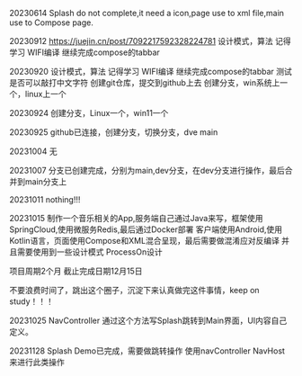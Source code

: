 20230614
Splash do not complete,it need a icon,page use to xml file,main use to Compose page.

20230912
https://juejin.cn/post/7092217592328224781
设计模式，算法 记得学习
WIFI编译
继续完成compose的tabbar

20230920
设计模式，算法 记得学习
WIFI编译
继续完成compose的tabbar
测试是否可以敲打中文字符
创建git仓库，提交到github上去
创建分支，win系统上一个，linux上一个

20230924
创建分支，Linux一个，win11一个

20230925
github已连接，创建分支，切换分支，dve  main

20231004
无

20231007
分支已创建完成，分别为main,dev分支，在dev分支进行操作，最后合并到main分支上

20231011
nothing!!!

20231015
制作一个音乐相关的App,服务端自己通过Java来写，框架使用SpringCloud,使用微服务Redis,最后通过Docker部署
客户端使用Android,使用Kotlin语言，页面使用Compose和XML混合呈现，最后需要做混淆应对反编译
并且需要使用到一些设计模式
ProcessOn设计


项目周期2个月 截止完成日期12月15日

不要浪费时间了，跳出这个圈子，沉淀下来认真做完这件事情，keep on study！！！

20231025
NavController 通过这个方法写Splash跳转到Main界面，UI内容自己定义。

20231128
Splash Demo已完成，需要做跳转操作 使用navController NavHost 来进行此类操作